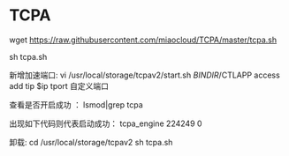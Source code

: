 # TCPA

wget https://raw.githubusercontent.com/miaocloud/TCPA/master/tcpa.sh

sh tcpa.sh


新增加速端口: 
vi  /usr/local/storage/tcpav2/start.sh 
$BINDIR/$CTLAPP access add tip $ip tport 自定义端口
 
查看是否开启成功 ：
lsmod|grep tcpa 

出现如下代码则代表启动成功：
tcpa_engine           224249  0 

卸载: 
cd /usr/local/storage/tcpav2 
sh tcpa.sh 
